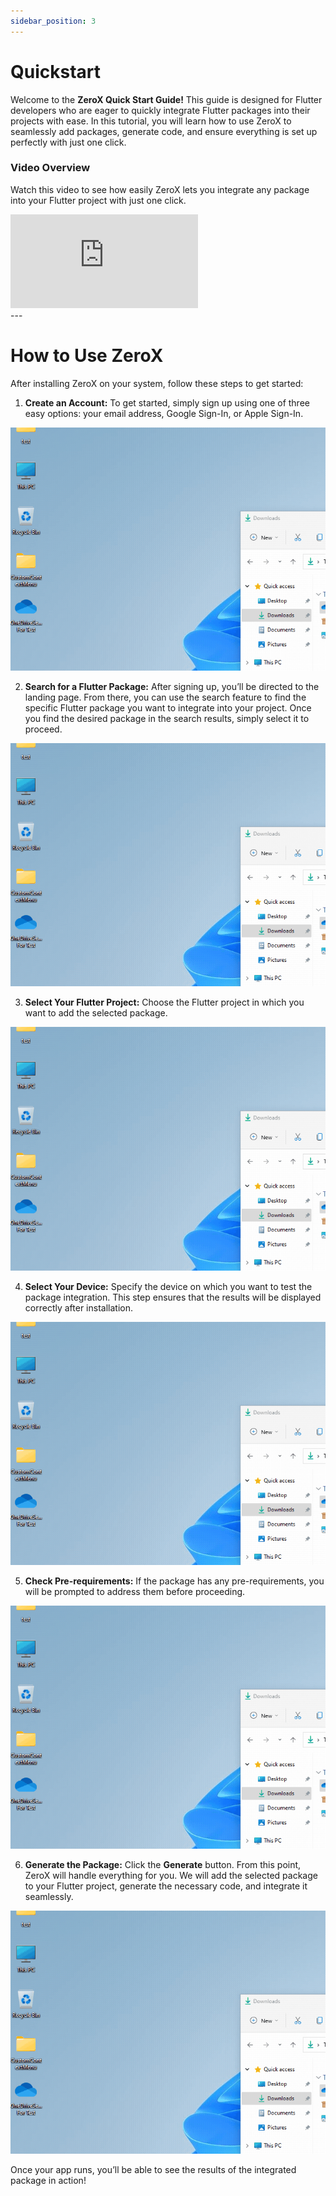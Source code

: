 ```yaml
---
sidebar_position: 3
---
```


# Quickstart

Welcome to the **ZeroX Quick Start Guide!** This guide is designed for Flutter developers who are eager to quickly integrate Flutter packages into their projects with ease. In this tutorial, you will learn how to use ZeroX to seamlessly add packages, generate code, and ensure everything is set up perfectly with just one click.

### Video Overview

Watch this video to see how easily ZeroX lets you integrate any package into your Flutter project with just one click.

<div style={{ position : 'relative', paddingBottom : '56.25%', height : '0' }}><iframe style={{ position : 'absolute', top : '0', left : '0', width : '100%', height : '100%' }} width="560" height="315" src="https://www.youtube-nocookie.com/embed/F7WKovEFdnw" title="YouTube video player" frameborder="0" allow="accelerometer; autoplay; clipboard-write; encrypted-media; gyroscope; picture-in-picture" allowfullscreen></iframe></div>
---

# How to Use ZeroX

After installing ZeroX on your system, follow these steps to get started:

1. **Create an Account:** To get started, simply sign up using one of three easy options: your email address, Google Sign-In, or Apple Sign-In.

![Locale Dropdown](./img/sample-gif.gif)

2. **Search for a Flutter Package:** After signing up, you’ll be directed to the landing page. From there, you can use the search feature to find the specific Flutter package you want to integrate into your project. Once you find the desired package in the search results, simply select it to proceed.

![Locale Dropdown](./img/sample-gif.gif)

3. **Select Your Flutter Project:** Choose the Flutter project in which you want to add the selected package.

![Locale Dropdown](./img/sample-gif.gif)

4. **Select Your Device:** Specify the device on which you want to test the package integration. This step ensures that the results will be displayed correctly after installation.

![Locale Dropdown](./img/sample-gif.gif)

5. **Check Pre-requirements:** If the package has any pre-requirements, you will be prompted to address them before proceeding.

![Locale Dropdown](./img/sample-gif.gif)

6. **Generate the Package:** Click the **Generate** button. From this point, ZeroX will handle everything for you. We will add the selected package to your Flutter project, generate the necessary code, and integrate it seamlessly.

![Locale Dropdown](./img/sample-gif.gif)

Once your app runs, you’ll be able to see the results of the integrated package in action!
